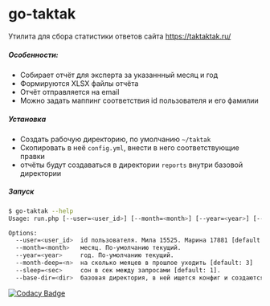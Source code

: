 # go-taktak

Утилита для сбора статистики ответов сайта https://taktaktak.ru/

##### Особенности:
* Собирает отчёт для эксперта за указаннный месяц и год
* Формируются XLSX файлы отчёта
* Отчёт отправляется на email
* Можно задать маппинг соответствия id пользователя и его фамилии

##### Установка
* Создать рабочую директорию, по умолчанию `~/taktak`
* Скопировать в неё `config.yml`, внести в него соответствующие правки
* отчёты будут создаваться в директории `reports` внутри базовой директории 
  
##### Запуск
```bash
$ go-taktak --help                                                                                                              
Usage: run.php [--user=<user_id>] [--month=<month>] [--year=<year>] [--sleep=<sec>] [--month-deep=<n>] [--base-dir=<dir>]

Options:
  --user=<user_id>  id пользователя. Мила 15525. Марина 17881 [default: 15525]
  --month=<month>   месяц. По-умолчанию текущий.
  --year=<year>     год. По-умолчанию текущий.
  --month-deep=<n>  на сколько меяцев в прошлое уходить [default: 3]
  --sleep=<sec>     сон в сек между запросами [default: 1].
  --base-dir=<dir>  базовая директория, в ней ищется конфиг и создаются отчёты [default: ~/taktak]

```  
[![Codacy Badge](https://api.codacy.com/project/badge/Grade/6bb3bf5ca2c547e1990e76792bdd566d)](https://www.codacy.com/app/elgato.andrey/go-taktak?utm_source=github.com&amp;utm_medium=referral&amp;utm_content=denisov/go-taktak&amp;utm_campaign=Badge_Grade)  
